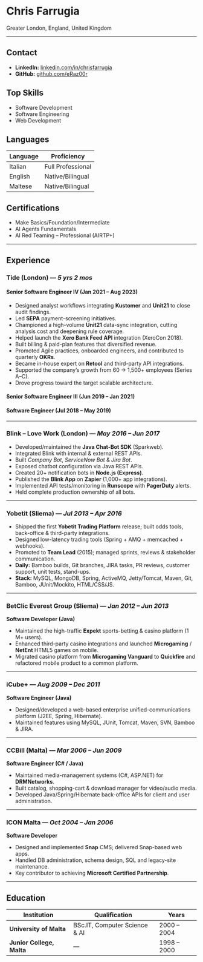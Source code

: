 # Chris Farrugia  
Greater London, England, United Kingdom

---

## Contact
- **LinkedIn:** [linkedin.com/in/chrisfarrugia](https://www.linkedin.com/in/chrisfarrugia)  
- **GitHub:** [github.com/eRaz00r](https://github.com/eRaz00r)

## Top Skills
- Software Development
- Software Engineering
- Web Development

## Languages
| Language | Proficiency |
| -------- | ----------- |
| Italian  | Full Professional |
| English  | Native/Bilingual |
| Maltese  | Native/Bilingual |

## Certifications
- Make Basics/Foundation/Intermediate 
- AI Agents Fundamentals  
- AI Red Teaming – Professional (AIRTP+)

---

## Experience

### Tide (London) — *5 yrs 2 mos*
#### Senior Software Engineer IV (Jan 2021 – Aug 2023)
- Designed analyst workflows integrating **Kustomer** and **Unit21** to close audit findings.  
- Led **SEPA** payment-screening initiatives.  
- Championed a high-volume **Unit21** data-sync integration, cutting analysis cost and deepening rule coverage.  
- Helped launch the **Xero Bank Feed API** integration (XeroCon 2018).  
- Built billing & paid-plan features that diversified revenue.  
- Promoted Agile practices, onboarded engineers, and contributed to quarterly **OKRs**.  
- Became in-house expert on **Retool** and third-party API integrations.  
- Supported the company’s growth from 60 → 1,500+ employees (Series A–C).  
- Drove progress toward the target scalable architecture.

#### Senior Software Engineer III (Jun 2019 – Jan 2021)  
#### Software Engineer (Jul 2018 – May 2019)

---

### Blink – Love Work (London) — *May 2016 – Jun 2017*
- Developed/maintained the **Java Chat-Bot SDK** (Sparkweb).  
- Integrated Blink with internal & external REST APIs.  
- Built *Company Bot*, *ServiceNow Bot* & *Jira Bot*.  
- Exposed chatbot configuration via Java REST APIs.  
- Created 20+ notification bots in **Node.js (Express)**.  
- Published the **Blink App** on **Zapier** (1,000+ app integrations).  
- Implemented API tests/monitoring in **Runscope** with **PagerDuty** alerts.  
- Held complete production ownership of all bots.

---

### Yobetit (Sliema) — *Jul 2013 – Apr 2016*
- Shipped the first **Yobetit Trading Platform** release; built odds tools, back-office & third-party integrations.  
- Designed low-latency trading tools (Spring + AMQ + memcached + webhooks).  
- Promoted to **Team Lead** (2015); managed sprints, reviews & stakeholder communication.  
- **Daily:** Bamboo builds, Git branches, JIRA tasks, PR reviews, customer support, unit tests, stand-ups.  
- **Stack:** MySQL, MongoDB, Spring, ActiveMQ, Jetty/Tomcat, Maven, Git, Bamboo, JUnit/Mockito, HTML/CSS/JS.

---

### BetClic Everest Group (Sliema) — *Jan 2012 – Jun 2013*  
**Software Developer (Java)**
- Maintained the high-traffic **Expekt** sports-betting & casino platform (1 M+ users).  
- Enhanced third-party casino integrations and launched **Microgaming** / **NetEnt** HTML5 games on mobile.  
- Migrated casino platform from **Microgaming Vanguard** to **Quickfire** and refactored mobile product to a common platform.

---

### iCube+ — *Aug 2009 – Dec 2011*  
**Software Engineer (Java)**
- Designed/developed a web-based enterprise unified-communications platform (J2EE, Spring, Hibernate).  
- Maintained features using MySQL, JUnit, Tomcat, Maven, SVN, Bamboo & JIRA.

---

### CCBill (Malta) — *Mar 2006 – Jun 2009*  
**Software Engineer (C# / Java)**
- Maintained media-management systems (C#, ASP.NET) for **DRMNetworks**.  
- Built catalog, shopping-cart & download manager for video/audio media.  
- Developed Java/Spring/Hibernate back-office APIs for client and user administration.

---

### ICON Malta — *Oct 2004 – Jan 2006*  
**Software Developer**
- Designed and implemented **Snap** CMS; delivered Snap-based web apps.  
- Handled DB administration, schema design, SQL and legacy-site maintenance.  
- Key contributor to achieving **Microsoft Certified Partnership**.

---

## Education
| Institution | Qualification | Years |
| ----------- | ------------- | ----- |
| **University of Malta** | BSc.IT, Computer Science & AI | 2000 – 2004 |
| **Junior College, Malta** | — | 1998 – 2000 |

